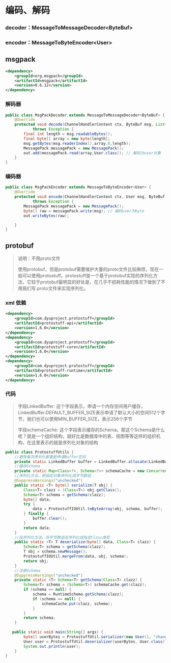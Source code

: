 



# 编码、解码

### decoder：MessageToMessageDecoder\<ByteBuf>

### encoder：MessageToByteEncoder\<User>

## msgpack

```xml
<dependency>
    <groupId>org.msgpack</groupId>
    <artifactId>msgpack</artifactId>
    <version>0.6.12</version>
</dependency>
```

### 解码器

```java
public class MsgPackDecoder extends MessageToMessageDecoder<ByteBuf> {
    @Override
    protected void decode(ChannelHandlerContext ctx, ByteBuf msg, List<Object> out)
            throws Exception {
        final int length = msg.readableBytes();
        final byte[] array = new byte[length];
        msg.getBytes(msg.readerIndex(),array,0,length);
        MessagePack messagePack = new MessagePack();
        out.add(messagePack.read(array,User.class)); // 解码为user对象
    }
}
```

### 编码器

```java
public class MsgPackEncoder extends MessageToByteEncoder<User> {
    @Override
    protected void encode(ChannelHandlerContext ctx, User msg, ByteBuf out)
            throws Exception {
        MessagePack messagePack = new MessagePack();
        byte[] raw = messagePack.write(msg); // 编码user为byte
        out.writeBytes(raw);

    }
}
```

## protobuf

> 说明：不用proto文件
>
> 使用protobuf，但是protobuf需要维护大量的proto文件比较麻烦，现在一般可以使用protostuff。protostuff是一个基于protobuf实现的序列化方法，它较于protobuf最明显的好处是，在几乎不损耗性能的情况下做到了不用我们写.proto文件来实现序列化。

### xml 依赖

```xml
<dependency>
    <groupId>com.dyuproject.protostuff</groupId>
    <artifactId>protostuff-api</artifactId>
    <version>1.6.0</version>
</dependency>
<dependency>
    <groupId>com.dyuproject.protostuff</groupId>
    <artifactId>protostuff-core</artifactId>
    <version>1.6.0</version>
</dependency>
<dependency>
    <groupId>com.dyuproject.protostuff</groupId>
    <artifactId>protostuff-runtime</artifactId>
    <version>1.6.0</version>
</dependency>
```

### 代码

>  字段LinkedBuffer:   这个字段表示，申请一个内存空间用户缓存，LinkedBuffer.DEFAULT_BUFFER_SIZE表示申请了默认大小的空间512个字节，我们也可以使用MIN_BUFFER_SIZE，表示256个字节
>
> 字段schemaCache:  这个字段表示缓存的Schema。那这个Schema是什么呢？就是一个组织结构，就好比是数据库中的表、视图等等这样的组织机构，在这里表示的就是序列化对象的结构



```java
public class ProtostuffUtils {
    //避免每次序列化都重新申请Buffer空间
    private static LinkedBuffer buffer = LinkedBuffer.allocate(LinkedBuffer.DEFAULT_BUFFER_SIZE);
    //缓存Schema
    private static Map<Class<?>, Schema<?>> schemaCache = new ConcurrentHashMap<Class<?>, Schema<?>>();
    //序列化方法，把指定对象序列化成字节数组
    @SuppressWarnings("unchecked")
    public static <T> byte[] serialize(T obj) {
        Class<T> clazz = (Class<T>) obj.getClass();
        Schema<T> schema = getSchema(clazz);
        byte[] data;
        try {
            data = ProtostuffIOUtil.toByteArray(obj, schema, buffer);
        } finally {
            buffer.clear();
        }
        return data;
    }
    //反序列化方法，将字节数组反序列化成指定Class类型
    public static <T> T deserialize(byte[] data, Class<T> clazz) {
        Schema<T> schema = getSchema(clazz);
        T obj = schema.newMessage();
        ProtostuffIOUtil.mergeFrom(data, obj, schema);
        return obj;
    }
  	//注册Schema
    @SuppressWarnings("unchecked")
    private static <T> Schema<T> getSchema(Class<T> clazz) {
        Schema<T> schema = (Schema<T>) schemaCache.get(clazz);
        if (schema == null) {
            schema = RuntimeSchema.getSchema(clazz);
            if (schema == null) {
                schemaCache.put(clazz, schema);
            }
        }
        return schema;
    }
  
   public static void main(String[] args) {
        byte[] userBytes = ProtostuffUtil.serializer(new User(1, "zhangsan"));
        User user = ProtostuffUtil.deserializer(userBytes, User.class);
        System.out.println(user);
    }
}
```

